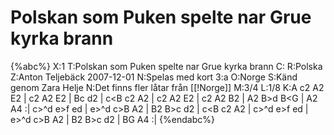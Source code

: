 # Polskan som Puken spelte nar Grue kyrka brann

{%abc%}
X:1
T:Polskan som Puken spelte nar Grue kyrka brann
C:
R:Polska
Z:Anton Teljebäck 2007-12-01
N:Spelas med kort 3:a
O:Norge
S:Känd genom Zara Helje
N:Det finns fler låtar från [[!Norge]]
M:3/4
L:1/8
K:A
c2 A2 E2    | c2  A2  E2  | B<A B>c d2 | c<B c2 A2 |
c2 A2 E2    | c2  A2  B2  | A2 B>d B<G | A2 A4    :|
c>^d e>f ed | e>^d c>B A2 | B2 B>c d2  | c<B c2 A2 |
c>^d e>f ed | e>^d c>B A2 | B2 B>c d2  | BG A4    :|
{%endabc%}

